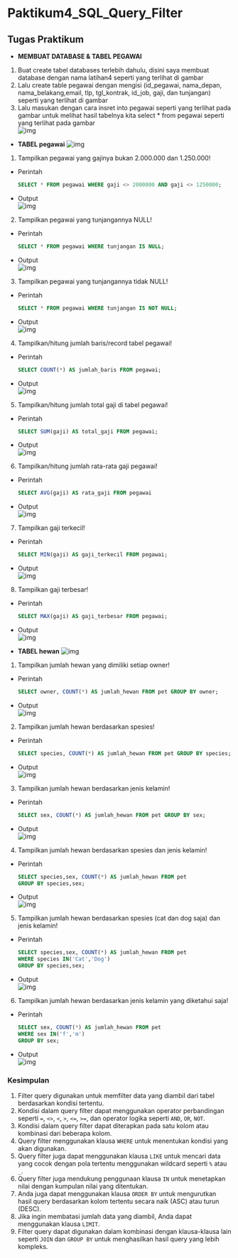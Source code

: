 # Paktikum4_SQL_Query_Filter



## **Tugas Praktikum**

- **MEMBUAT DATABASE & TABEL PEGAWAI**<br>
1. Buat create tabel databases terlebih dahulu, disini saya membuat database dengan nama latihan4 seperti yang terlihat di gambar<br>
2. Lalu create table pegawai dengan mengisi (id_pegawai, nama_depan, nama_belakang,email, tlp, tgl_kontrak, id_job, gaji, dan tunjangan) seperti yang terlihat di gambar<br>
3. Lalu masukan dengan cara insret into pegawai seperti yang terlihat pada gambar untuk melihat hasil tabelnya kita select * from pegawai seperti yang terlihat pada gambar <br>
![img](gambar/1.png)<br>
    
- **TABEL pegawai**
  ![img](gambar/2.png)<br>
1. Tampilkan pegawai yang gajinya bukan 2.000.000 dan 1.250.000!
  - Perintah
    ```sql
    SELECT * FROM pegawai WHERE gaji <> 2000000 AND gaji <> 1250000;
    ```
  - Output<br>
    ![img](gambar/3.png)<br>
2. Tampilkan pegawai yang tunjangannya NULL!
  - Perintah
    ```sql
    SELECT * FROM pegawai WHERE tunjangan IS NULL;
    ```
  - Output<br>
    ![img](gambar/4.png)<br>
3. Tampilkan pegawai yang tunjangannya tidak NULL!
  - Perintah
    ```sql
    SELECT * FROM pegawai WHERE tunjangan IS NOT NULL;
    ```
  - Output<br>
    ![img](gambar/5.png)<br>
4. Tampilkan/hitung jumlah baris/record tabel pegawai!
  - Perintah
    ```sql
    SELECT COUNT(*) AS jumlah_baris FROM pegawai;
    ```
  - Output<br>
    ![img](gambar/6.png)<br>
5. Tampilkan/hitung jumlah total gaji di tabel pegawai!
  - Perintah
    ```sql
    SELECT SUM(gaji) AS total_gaji FROM pegawai;
    ```
  - Output<br>
    ![img](gambar/7.png)<br>
6. Tampilkan/hitung jumlah rata-rata gaji pegawai!
  - Perintah
    ```sql
    SELECT AVG(gaji) AS rata_gaji FROM pegawai
    ```
  - Output<br>
    ![img](gambar/8.png)<br>
7. Tampilkan gaji terkecil!
  - Perintah
    ```sql
    SELECT MIN(gaji) AS gaji_terkecil FROM pegawai;
    ```
  - Output<br>
    ![img](gambar/9.png)<br>
8. Tampilkan gaji terbesar!
  - Perintah
    ```sql
    SELECT MAX(gaji) AS gaji_terbesar FROM pegawai;
    ```
  - Output<br>
    ![img](gambar/10.png)<br>



- **TABEL hewan**
  ![img](gambar/11.png)<br>
1. Tampilkan jumlah hewan yang dimiliki setiap owner!
  - Perintah
    ```sql
    SELECT owner, COUNT(*) AS jumlah_hewan FROM pet GROUP BY owner;
    ```
  - Output<br>
    ![img](gambar/12.png)<br>
2. Tampilkan jumlah hewan berdasarkan spesies!
  - Perintah
    ```sql
    SELECT species, COUNT(*) AS jumlah_hewan FROM pet GROUP BY species;
    ```
  - Output<br>
    ![img](gambar/13.png)<br>
3. Tampilkan jumlah hewan berdasarkan jenis kelamin!
  - Perintah
    ```sql
    SELECT sex, COUNT(*) AS jumlah_hewan FROM pet GROUP BY sex;
    ```
  - Output<br>
    ![img](gambar/14.png)<br>
4. Tampilkan jumlah hewan berdasarkan spesies dan jenis kelamin!
  - Perintah
    ```sql
    SELECT species,sex, COUNT(*) AS jumlah_hewan FROM pet
    GROUP BY species,sex;
    ```
  - Output<br>
    ![img](gambar/15.png)<br>
5. Tampilkan jumlah hewan berdasarkan spesies (cat dan dog saja) dan jenis kelamin!
  - Perintah
    ```sql
    SELECT species,sex, COUNT(*) AS jumlah_hewan FROM pet
    WHERE species IN('Cat','Dog')
    GROUP BY species,sex;
    ```
  - Output<br>
    ![img](gambar/16.png)<br>
6. Tampilkan jumlah hewan berdasarkan jenis kelamin yang diketahui saja!
  - Perintah
    ```sql
    SELECT sex, COUNT(*) AS jumlah_hewan FROM pet
    WHERE sex IN('f','m')
    GROUP BY sex;
    ```
  - Output<br>
    ![img](gambar/17.png)<br>

### **Kesimpulan**

1. Filter query digunakan untuk memfilter data yang diambil dari tabel berdasarkan kondisi tertentu.
2. Kondisi dalam query filter dapat menggunakan operator perbandingan seperti `=`, `<>`, `<`, `>`, `<=`, `>=`, dan operator logika seperti `AND`, `OR`, `NOT`.
3. Kondisi dalam query filter dapat diterapkan pada satu kolom atau kombinasi dari beberapa kolom.
4. Query filter menggunakan klausa `WHERE` untuk menentukan kondisi yang akan digunakan.
5. Query filter juga dapat menggunakan klausa `LIKE` untuk mencari data yang cocok dengan pola tertentu menggunakan wildcard seperti `%` atau `_`.
6. Query filter juga mendukung penggunaan klausa `IN` untuk menetapkan nilai dengan kumpulan nilai yang ditentukan.
7. Anda juga dapat menggunakan klausa `ORDER BY` untuk mengurutkan hasil query berdasarkan kolom tertentu secara naik (ASC) atau turun (DESC).
8. Jika ingin membatasi jumlah data yang diambil, Anda dapat menggunakan klausa `LIMIT`.
9. Filter query dapat digunakan dalam kombinasi dengan klausa-klausa lain seperti `JOIN` dan `GROUP BY` untuk menghasilkan hasil query yang lebih kompleks.